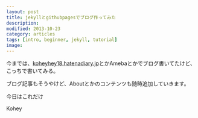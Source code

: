 ```yaml
---
layout: post
title: jekyllとgithubpagesでブログ作ってみた
description: 
modified: 2013-10-23
category: articles
tags: [intro, beginner, jekyll, tutorial]
image:
---
```



今までは、[koheyhey18.hatenadiary.jp](http://koheyhey18.hatenadiary.jp)とかAmebaとかでブログ書いてたけど、こっちで書いてみる。

ブログ記事もそうやけど、Aboutとかのコンテンツも随時追加していきます。

今日はこれだけ

Kohey